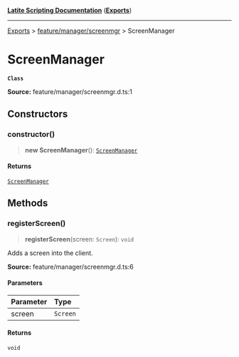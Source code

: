 [**Latite Scripting Documentation**](../../README.md) ([**Exports**](../../exports.md))

---

[Exports](../../exports.md) > [feature/manager/screenmgr](../index.md) > ScreenManager

# ScreenManager

**`Class`**

**Source:** feature/manager/screenmgr.d.ts:1

## Constructors

### constructor()

> **new ScreenManager**(): [`ScreenManager`](class.ScreenManager.md)

#### Returns

[`ScreenManager`](class.ScreenManager.md)

## Methods

### registerScreen()

> **registerScreen**(screen: `Screen`): `void`

Adds a screen into the client.

**Source:** feature/manager/screenmgr.d.ts:6

#### Parameters

| Parameter | Type     |
| :-------- | :------- |
| screen    | `Screen` |

#### Returns

`void`
